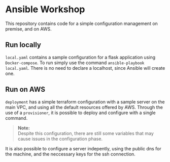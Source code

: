 # Ansible Workshop

This repository contains code for a simple configuration management on premise, and on AWS.

## Run locally

`local.yaml` contains a sample configuration for a flask application using `Docker-compose`. To run simply use the command `ansible-playbook local.yaml`. There is no need to declare a localhost, since Ansible will create one.

## Run on AWS

`deployment` has a simple terraform configuration with a sample server on the main VPC, and using all the default resources offered by AWS. Through the use of a `provisioner`, it is possible to deploy and configure with a single command.

> **Note:**  
> Despite this configuration, there are still some variables that may cause issues in the configuration phase.

It is also possible to configure a server indepently, using the public dns for the machine, and the neccessary keys for the ssh connection.